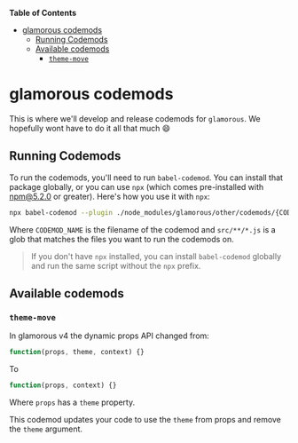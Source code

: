 <!-- START doctoc generated TOC please keep comment here to allow auto update -->
<!-- DON'T EDIT THIS SECTION, INSTEAD RE-RUN doctoc TO UPDATE -->
**Table of Contents**

- [glamorous codemods](#glamorous-codemods)
  - [Running Codemods](#running-codemods)
  - [Available codemods](#available-codemods)
    - [`theme-move`](#theme-move)

<!-- END doctoc generated TOC please keep comment here to allow auto update -->

# glamorous codemods

This is where we'll develop and release codemods for `glamorous`. We hopefully
wont have to do it all that much 😄

## Running Codemods

To run the codemods, you'll need to run `babel-codemod`. You can install that
package globally, or you can use `npx` (which comes pre-installed with npm@5.2.0
or greater). Here's how you use it with `npx`:

```bash
npx babel-codemod --plugin ./node_modules/glamorous/other/codemods/{CODEMOD_NAME}.js "src/**/*.js"
```

Where `CODEMOD_NAME` is the filename of the codemod and `src/**/*.js` is a glob
that matches the files you want to run the codemods on.

> If you don't have `npx` installed, you can install `babel-codemod` globally
> and run the same script without the `npx` prefix.

## Available codemods

### `theme-move`

In glamorous v4 the dynamic props API changed from:

```javascript
function(props, theme, context) {}
```

To

```javascript
function(props, context) {}
```

Where `props` has a `theme` property.

This codemod updates your code to use the `theme` from props and remove the
`theme` argument.
